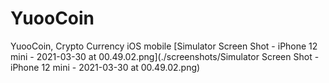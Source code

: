 # YuooCoin
YuooCoin, Crypto Currency iOS mobile
[Simulator Screen Shot - iPhone 12 mini - 2021-03-30 at 00.49.02.png](./screenshots/Simulator Screen Shot - iPhone 12 mini - 2021-03-30 at 00.49.02.png)
